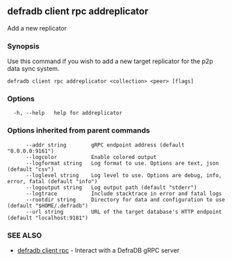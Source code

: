 ## defradb client rpc addreplicator

Add a new replicator

### Synopsis

Use this command if you wish to add a new target replicator
for the p2p data sync system.

```
defradb client rpc addreplicator <collection> <peer> [flags]
```

### Options

```
  -h, --help   help for addreplicator
```

### Options inherited from parent commands

```
      --addr string        gRPC endpoint address (default "0.0.0.0:9161")
      --logcolor           Enable colored output
      --logformat string   Log format to use. Options are text, json (default "csv")
      --loglevel string    Log level to use. Options are debug, info, error, fatal (default "info")
      --logoutput string   Log output path (default "stderr")
      --logtrace           Include stacktrace in error and fatal logs
      --rootdir string     Directory for data and configuration to use (default "$HOME/.defradb")
      --url string         URL of the target database's HTTP endpoint (default "localhost:9181")
```

### SEE ALSO

* [defradb client rpc](defradb_client_rpc.md)	 - Interact with a DefraDB gRPC server

